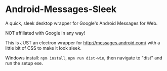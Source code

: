 # Android-Messages-Sleek
A quick, sleek desktop wrapper for Google's Android Messages for Web.

NOT affiliated with Google in any way!

This is JUST an electron wrapper for http://messages.android.com/ with a little bit of CSS to make it look sleek.

Windows install:
`npm install`,
`npm run dist-win`,
  then navigate to "dist" and run the setup exe.
